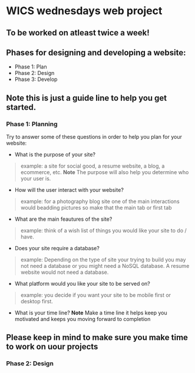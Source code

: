 # WICS wednesdays web project
To be worked on atleast twice a week!
---

## Phases for designing and developing a website:
  * Phase 1: Plan
  * Phase 2: Design
  * Phase 3: Develop
  
**Note** this is just a guide line to help you get started.
---
### Phase 1: Planning

Try to answer some of these questions in order to help you plan for your website:

  * What is the purpose of your site?
> example: a site for social good, a resume website, a blog, a ecommerce, etc. 
  **Note** The purpose will also help you determine who your user is.

  * How will the user interact with your website?
> example: for a photography blog site one of the main interactions would beadding pictures so make that the main tab or first tab

  * What are the main feautures of the site?
> example: think of a wish list of things you would like your site to do / have. 

  * Does your site require a database?
> example: Depending on the type of site your trying to build you may not need a database or you might need a NoSQL database. A resume website would not need a database.

  * What platform would you like your site to be served on?
> example: you decide if you want your site to be mobile first or desktop first.

  * What is your time line?
  **Note** Make a time line it helps keep you motivated and keeps you moving forward to completion

Please keep in mind to make sure you make time to work on uour projects
---
### Phase 2: Design
